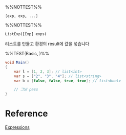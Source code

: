 %%NOTTEST%%
```
[exp, exp, ...]
```

%%NOTTEST%%
```
ListExp([Exp] exps)
```
리스트를 만들고 환경의 result에 값을 넣습니다

%%TEST(Basic, )%% 
```cs
void Main()
{
    var l = [1, 2, 3]; // list<int>
    var s = ["2", "3", "4"]; // list<string>
    var b = [false, false, true, true]; // list<bool>

    // 그냥 pass
}
```

# Reference
[Expressions](Expressions.md)